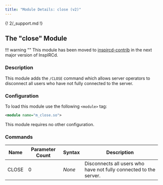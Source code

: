 ```yaml
---
title: "Module Details: close (v2)"
---
```


{! 2/_support.md !}

## The "close" Module

!!! warning ""
    This module has been moved to [inspircd-contrib](/2/module-manager) in the next major version of InspIRCd.

### Description

This module adds the `/CLOSE` command which allows server operators to disconnect all users who have not fully connected to the server.

### Configuration

To load this module use the following `<module>` tag:

```xml
<module name="m_close.so">
```

This module requires no other configuration.

### Commands

Name  | Parameter Count | Syntax | Description
----- | --------------- | ------ | -----------
CLOSE | 0               | *None* | Disconnects all users who have not fully connected to the server.
